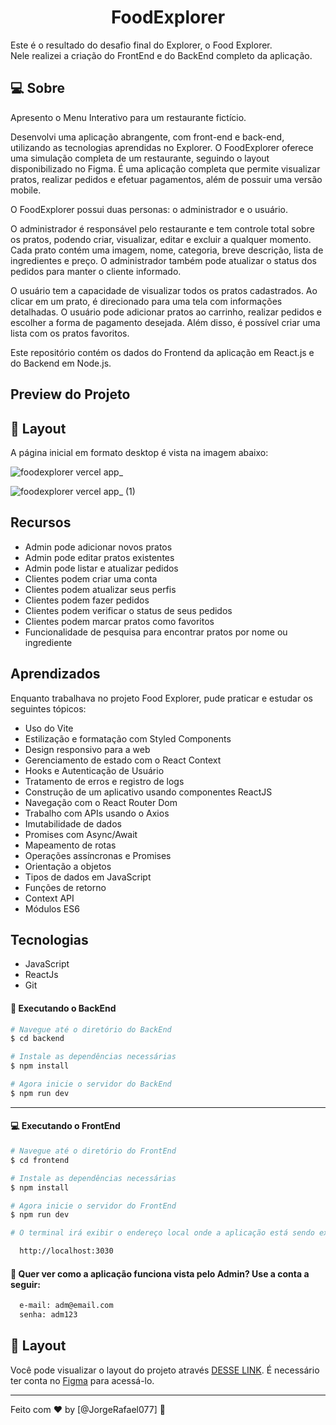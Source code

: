 <h1 align="center">FoodExplorer</h1>

Este é o resultado do desafio final do Explorer, o Food Explorer.
<br>
Nele realizei a criação do FrontEnd e do BackEnd completo da aplicação.

## 💻 Sobre
Apresento o Menu Interativo para um restaurante fictício.

Desenvolvi uma aplicação abrangente, com front-end e back-end, utilizando as tecnologias aprendidas no Explorer. O FoodExplorer oferece uma simulação completa de um restaurante, seguindo o layout disponibilizado no Figma. É uma aplicação completa que permite visualizar pratos, realizar pedidos e efetuar pagamentos, além de possuir uma versão mobile.

O FoodExplorer possui duas personas: o administrador e o usuário.

O administrador é responsável pelo restaurante e tem controle total sobre os pratos, podendo criar, visualizar, editar e excluir a qualquer momento. Cada prato contém uma imagem, nome, categoria, breve descrição, lista de ingredientes e preço. O administrador também pode atualizar o status dos pedidos para manter o cliente informado.

O usuário tem a capacidade de visualizar todos os pratos cadastrados. Ao clicar em um prato, é direcionado para uma tela com informações detalhadas. O usuário pode adicionar pratos ao carrinho, realizar pedidos e escolher a forma de pagamento desejada. Além disso, é possível criar uma lista com os pratos favoritos.

Este repositório contém os dados do Frontend da aplicação em React.js e do Backend em Node.js.

## Preview do Projeto

## 🎨 Layout
A página inicial em formato desktop é vista na imagem abaixo:

![foodexplorer vercel app_](https://user-images.githubusercontent.com/106932234/204163348-5f06ae24-3ede-4bae-b68a-770493d1a286.png)

![foodexplorer vercel app_ (1)](https://user-images.githubusercontent.com/106932234/204163350-1d4c8a96-f68a-4eb0-aa8e-5343e2681749.png)


## Recursos

- Admin pode adicionar novos pratos
- Admin pode editar pratos existentes
- Admin pode listar e atualizar pedidos
- Clientes podem criar uma conta
- Clientes podem atualizar seus perfis
- Clientes podem fazer pedidos
- Clientes podem verificar o status de seus pedidos
- Clientes podem marcar pratos como favoritos
- Funcionalidade de pesquisa para encontrar pratos por nome ou ingrediente

## Aprendizados

Enquanto trabalhava no projeto Food Explorer, pude praticar e estudar os seguintes tópicos:

- Uso do Vite
- Estilização e formatação com Styled Components
- Design responsivo para a web
- Gerenciamento de estado com o React Context
- Hooks e Autenticação de Usuário
- Tratamento de erros e registro de logs
- Construção de um aplicativo usando componentes ReactJS
- Navegação com o React Router Dom
- Trabalho com APIs usando o Axios
- Imutabilidade de dados
- Promises com Async/Await
- Mapeamento de rotas
- Operações assíncronas e Promises
- Orientação a objetos
- Tipos de dados em JavaScript
- Funções de retorno
- Context API
- Módulos ES6

## Tecnologias

- JavaScript
- ReactJs
- Git

#### 🚧 Executando o BackEnd
```bash
# Navegue até o diretório do BackEnd
$ cd backend

# Instale as dependências necessárias
$ npm install

# Agora inicie o servidor do BackEnd
$ npm run dev
```
___

#### 💻 Executando o FrontEnd
```bash  
# Navegue até o diretório do FrontEnd
$ cd frontend

# Instale as dependências necessárias
$ npm install

# Agora inicie o servidor do FrontEnd
$ npm run dev

# O terminal irá exibir o endereço local onde a aplicação está sendo executada. Basta digitar o mesmo endereço em seu navegador preferido. O endereço usado na criação do projeto foi este:

  http://localhost:3030
```

#### 🔑 Quer ver como a aplicação funciona vista pelo Admin? Use a conta a seguir:

```bash
  e-mail: adm@email.com
  senha: adm123
```
## 🔖 Layout

Você pode visualizar o layout do projeto através [DESSE LINK](https://www.figma.com/file/LOMJWIopGI0VwmAU9aT2YS/food-explorer-v2?node-id=201-1532&t=zm3uJVZpfRMLBSLd-0). É necessário ter conta no [Figma](https://figma.com) para acessá-lo.

---

Feito com ♥ by [@JorgeRafael077] :wave:

